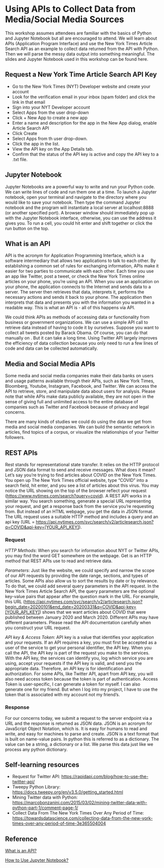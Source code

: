 # Using APIs to Collect Data from Media/Social Media Sources
This workshop assumes attendees are familiar with the basics of Python and Jupyter Notebook but all are encouraged to attend. We will learn about APIs (Application Program Interface) and use the New York Times Article Search API as an example to collect data returned from the API with Python. Then we will parse the messy data output into something meaningful. The slides and Jupyter Notebook used in this workshop can be found here.

## Request a New York Time Article Search API Key
- Go to the New York Times (NYT) Developer website and create your account
- Look for the verification email in your inbox (spam folder) and click the link in that email
- Sign into your NYT Developer account
- Select Apps from the user drop-down
- Click + New App to create a new app
- Enter a name and description for the app in the New App dialog, enable Article Search API
- Click Create
- Select Apps from th user drop-down.
- Click the app in the list.
- View the API key on the App Details tab.
- Confirm that the status of the API key is active and copy the API key to a .txt file.

## Jupyter Notebook
Jupyter Notebooks are a powerful way to write and run your Python code. We can write lines of code and run them one at a time. To launch a Jupyter notebook, open your terminal and navigate to the directory where you would like to save your notebook. Then type the command Jupyter notebook and the program will instantiate a local server at localhost:8888 (or another specified port). A browser window should immediately pop up with the Jupyter Notebook interface, otherwise, you can use the address it gives you. To run a cell, you could hit enter and shift together or click the run button on the top.

## What is an API
API is the acronym for Application Programming Interface, which is a software intermediary that allows two applications to talk to each other. By establishing a common set of rules for exchanging information, APIs make it easier for two parties to communicate with each other. Each time you use an app like Twitter, post a tweet, or check the New York Times online articles on your phone, you’re using an API. When you use an application on your phone, the application connects to the Internet and sends data to a server. The server then retrieves that data, interprets it, performs the necessary actions and sends it back to your phone. The application then interprets that data and presents you with the information you wanted in a readable way. This is what an API is - all of this happens via API. 

We could think APIs as methods of accessing data or functionality from business or government organizations. We can use a simple API call to retrieve data instead of having to code it by ourselves. Suppose you want to collect all tweets posted by Barack Obama. Of course, you can do that manually on 
. But it can take a long time. Using Twitter API largely improves the efficiency of data collection because you only need to run a few lines of code and data can be collected automatically.

## Media and Social Media APIs
Some media and social media companies make their data banks on users and usage patterns available through their APIs, such as New York Times, Bloomberg, Youtube, Instagram, Facebook, and Twitter. We can access the API to retrieve, store, and manipulate data about users for analysis. Please note that while APIs make data publicly available, they are not open in the sense of giving full and unlimited access to the entire database of companies such as Twitter and Facebook because of privacy and legal concerns.

There are many kinds of studies we could do using the data we get from media and social media companies. We can build the semantic network in articles, find topics of a corpus, or visualize the relationships of your Twitter followers. 

## REST APIs
Rest stands for representational state transfer. It relies on the HTTP protocol and JSON data format to send and receive messages. What does it mean? Let’s say you’re trying to find articles about COVID on the New York Times. You open up The New York Times official website, type “COVID” into a search field, hit enter, and you see a list of articles about this virus. You may notice the URL showing on the top of the browser reflect your request (https://www.nytimes.com/search?query=covid). A REST API works in a similar way. You search something, generate a special URL representing your request, and get a response back from the service you’re requesting from. But instead of an HTML webpage, you get the data in JSON format. The URL request uses a suitable HTTP method and includes a query and an api key (URL = https://api.nytimes.com/svc/search/v2/articlesearch.json?q=COVID&api-key=[YOUR_API_KEY]).

### Request
*HTTP Methods*: When you search for information about NYT or Twitter APIs, you may find the word GET somewhere on the webpage. Get is an HTTP method that REST APIs use to read and retrieve data. 

*Parameters*: Just like the website, we could specify and narrow the scope of our API requests by providing the date range, sections, and types of articles. Some APIs also allow us to sort the results by date or by relevance. To do that, we could add several query parameters in the API request. In the New York Times Article Search API, the query parameters are the optional key-value pairs that appear after the question mark in the URL. For example, this URL (https://api.nytimes.com/svc/search/v2/articlesearch.json?begin_date=20200101&end_date=20200331&q=COVID&api-key=[YOUR_API_KEY]) shows that we want articles about COVID that were published between January 2020 and March 2020. Different APIs may have different parameters. Please read the API documentation carefully when you construct your URL request.

*API key & Access Token*: API key is a value that identifies your application and your requests. If an API requires a key, you must first be accepted as a user of the service to get your personal identifier, the API key. When you call the API, the API key is part of the request you make to the services. With the API key, the services can identify you, log which service you are using, accept your requests if the API key is valid, and send you the appropriate data. Therefore, an API key is for identification and authorization. For some APIs, like Twitter API, apart from API key, you will also need access token because the token is part of authentication. Access Token is user-specific, I can generate a token for myself. I can also generate one for my friend. But when I log into my project, I have to use the token that is associated with my account not my friend’s.

### Response
For our concerns today, we submit a request to the server endpoint via a URL and the response is returned as JSON data. JSON is an acronym for JavaScript Object Notation, which is. It is easy for humans to read and write, and easy for machines to parse and create. JSON is a text format that is built on name-value pairs. In python this is referred to as a dictionary. The value can be a string, a dictionary or a list. We parse this data just like we process any python dictionary.

## Self-learning resources
- Request for Twitter API: https://rapidapi.com/blog/how-to-use-the-twitter-api/
- Tweepy Python Library: https://docs.tweepy.org/en/v3.5.0/getting_started.html
- Mining Twitter data with Python: https://marcobonzanini.com/2015/03/02/mining-twitter-data-with-python-part-1/comment-page-1/
- Collect Data From The New York Times Over Any Period of Time: https://towardsdatascience.com/collecting-data-from-the-new-york-times-over-any-period-of-time-3e365504004

## Reference
[What is an API?](https://www.mulesoft.com/resources/api/what-is-an-api)

[How to Use Jupyter Notebook?](https://www.codecademy.com/articles/how-to-use-jupyter-notebooks)

